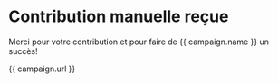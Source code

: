 # Contribution manuelle reçue

Merci pour votre contribution et pour faire de {{ campaign.name }} un succès!

{{ campaign.url }}
